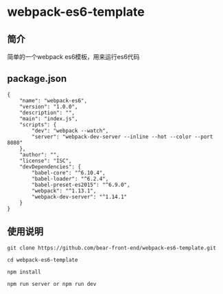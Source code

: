# webpack-es6-template

## 简介

简单的一个webpack es6模板，用来运行es6代码

## package.json

    {
        "name": "webpack-es6",
        "version": "1.0.0",
        "description": "",
        "main": "index.js",
        "scripts": {
            "dev": "webpack --watch",
            "server": "webpack-dev-server --inline --hot --color --port 8080"
        },
        "author": "",
        "license": "ISC",
        "devDependencies": {
            "babel-core": "^6.10.4",
            "babel-loader": "^6.2.4",
            "babel-preset-es2015": "^6.9.0",
            "webpack": "^1.13.1",
            "webpack-dev-server": "^1.14.1"
        }
    }

## 使用说明

    git clone https://github.com/bear-front-end/webpack-es6-template.git

    cd webpack-es6-template

    npm install

    npm run server or npm run dev
